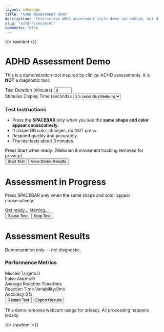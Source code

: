 ```yaml
---
layout: adhdpage
title: "ADHD Assessment Demo"
description: "Interactive ADHD assessment style demo (no webcam, not diagnostic)"
slug: "adhd-assessment"
comments: false
---
```

<!-- markdownlint-disable MD033 -->

<link rel="stylesheet" href="/css/adhd-assessment.css" />
{{< rawhtml >}}
<div id="adhd-app-root">
  <div class="adhd-container">
    <div id="startScreen" class="screen active">
      <h1>ADHD Assessment Demo</h1>
      <p>This is a demonstration tool inspired by clinical ADHD assessments. It is <strong>NOT</strong> a diagnostic tool.</p>
      <div class="config-section">
        <div class="config-group">
          <label for="testDuration">Test Duration (minutes):</label>
          <input type="number" id="testDuration" min="1" max="10" value="3" />
        </div>
        <div class="config-group">
          <label for="stimulusDuration">Stimulus Display Time (seconds):</label>
          <select id="stimulusDuration">
            <option value="1">1 second (Easy)</option>
            <option value="1.5" selected>1.5 seconds (Medium)</option>
            <option value="2">2 seconds (Hard)</option>
          </select>
        </div>
      </div>
      <div class="instructions">
        <h3>Test Instructions</h3>
        <ul>
          <li>Press the <strong>SPACEBAR</strong> only when you see the <strong>same shape and color appear consecutively</strong>.</li>
          <li>If shape OR color changes, do NOT press.</li>
          <li>Respond quickly and accurately.</li>
          <li>The test lasts about <span id="durationDisplay">3</span> minutes.</li>
        </ul>
      </div>
      <div id="startMessage" class="status-message status-info">Press Start when ready. (Webcam & movement tracking removed for privacy.)</div>
      <button id="startBtn">Start Test</button>
      <button id="demoBtn">View Demo Results</button>
    </div>
    <div id="testScreen" class="screen">
      <h1>Assessment in Progress</h1>
      <p>Press SPACEBAR only when the same shape and color appear consecutively.</p>
      <div class="progress-container"><div id="progressBar" class="progress-bar"></div></div>
      <div id="testMessage" class="status-message status-info">Get ready... starting...</div>
      <div class="test-area">
        <div id="stimulus"></div>
      </div>
      <div>
        <button id="pauseBtn">Pause Test</button>
        <button id="stopBtn">Stop Test</button>
      </div>
    </div>
    <div id="resultsScreen" class="screen">
      <h1>Assessment Results</h1>
      <p>Demonstration only — not diagnostic.</p>
      <div class="results-container">
        <div class="result-card">
          <h3>Performance Metrics</h3>
          <div class="metric"><span>Missed Targets:</span><span id="omissionErrors" class="metric-value">0</span></div>
          <div class="metric"><span>False Alarms:</span><span id="commissionErrors" class="metric-value">0</span></div>
          <div class="metric"><span>Average Reaction Time:</span><span id="avgReactionTime" class="metric-value">0ms</span></div>
          <div class="metric"><span>Reaction Time Variability:</span><span id="rtVariability" class="metric-value">0ms</span></div>
          <div class="metric"><span>Accuracy:</span><span id="accuracy" class="metric-value">0%</span></div>
        </div>
      </div>
      <div>
        <button id="restartBtn">Restart Test</button>
        <button id="exportBtn">Export Results</button>
      </div>
    </div>
    <div class="footer">
      <p>This demo removes webcam usage for privacy. All processing happens locally.</p>
    </div>
  </div>
 </div>
<script src="/js/adhd-assessment.js"></script>
{{< /rawhtml >}}
